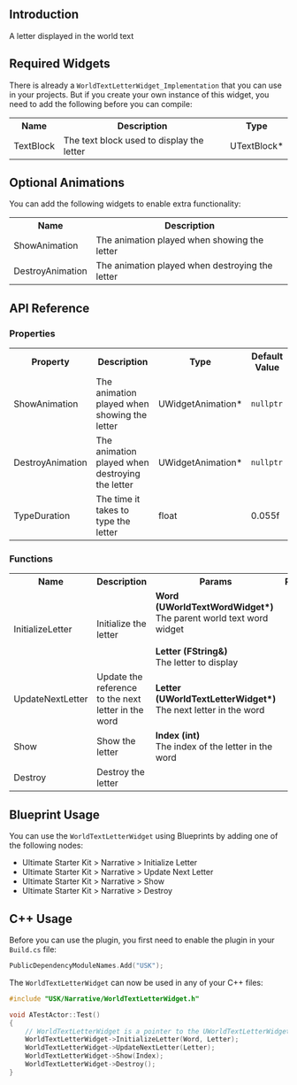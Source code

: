 ## Introduction
A letter displayed in the world text

## Required Widgets
There is already a <code>WorldTextLetterWidget_Implementation</code> that you can use in your projects. But if you create your own instance of this widget, you need to add the following before you can compile:
<table>
	<tr>
		<th>Name</th>
		<th>Description</th>
		<th>Type</th>
	</tr>
	<tr>
		<td>TextBlock</td>
		<td>The text block used to display the letter</td>
		<td>UTextBlock*</td>
	</tr>
</table>

## Optional Animations
You can add the following widgets to enable extra functionality:
<table>
	<tr>
		<th>Name</th>
		<th>Description</th>
	</tr>
	<tr>
		<td>ShowAnimation</td>
		<td>The animation played when showing the letter</td>
	</tr>
	<tr>
		<td>DestroyAnimation</td>
		<td>The animation played when destroying the letter</td>
	</tr>
</table>

## API Reference
### Properties
<table>
	<tr>
		<th>Property</th>
		<th>Description</th>
		<th>Type</th>
		<th>Default Value</th>
	</tr>
	<tr>
		<td>ShowAnimation</td>
		<td>The animation played when showing the letter</td>
		<td>UWidgetAnimation*</td>
		<td><code>nullptr</code></td>
	</tr>
	<tr>
		<td>DestroyAnimation</td>
		<td>The animation played when destroying the letter</td>
		<td>UWidgetAnimation*</td>
		<td><code>nullptr</code></td>
	</tr>
	<tr>
		<td>TypeDuration</td>
		<td>The time it takes to type the letter</td>
		<td>float</td>
		<td>0.055f</td>
	</tr>
</table>

### Functions
<table>
	<tr>
		<th>Name</th>
		<th>Description</th>
		<th>Params</th>
		<th>Return</th>
	</tr>
	<tr>
		<td>InitializeLetter</td>
		<td>Initialize the letter</td>
		<td><strong>Word (UWorldTextWordWidget*)</strong><br/>The parent world text word widget<br/><br/><strong>Letter (FString&)</strong><br/>The letter to display</td>
		<td></td>
	</tr>
	<tr>
		<td>UpdateNextLetter</td>
		<td>Update the reference to the next letter in the word</td>
		<td><strong>Letter (UWorldTextLetterWidget*)</strong><br/>The next letter in the word</td>
		<td></td>
	</tr>
	<tr>
		<td>Show</td>
		<td>Show the letter</td>
		<td><strong>Index (int)</strong><br/>The index of the letter in the word</td>
		<td></td>
	</tr>
	<tr>
		<td>Destroy</td>
		<td>Destroy the letter</td>
		<td></td>
		<td></td>
	</tr>
</table>

## Blueprint Usage
You can use the <code>WorldTextLetterWidget</code> using Blueprints by adding one of the following nodes:
<ul>
	<li>Ultimate Starter Kit > Narrative > Initialize Letter</li>
	<li>Ultimate Starter Kit > Narrative > Update Next Letter</li>
	<li>Ultimate Starter Kit > Narrative > Show</li>
	<li>Ultimate Starter Kit > Narrative > Destroy</li>
</ul>

## C++ Usage
Before you can use the plugin, you first need to enable the plugin in your <code>Build.cs</code> file:
```c++
PublicDependencyModuleNames.Add("USK");
```

The <code>WorldTextLetterWidget</code> can now be used in any of your C++ files:
```c++
#include "USK/Narrative/WorldTextLetterWidget.h"

void ATestActor::Test()
{
	// WorldTextLetterWidget is a pointer to the UWorldTextLetterWidget
	WorldTextLetterWidget->InitializeLetter(Word, Letter);
	WorldTextLetterWidget->UpdateNextLetter(Letter);
	WorldTextLetterWidget->Show(Index);
	WorldTextLetterWidget->Destroy();
}
```
